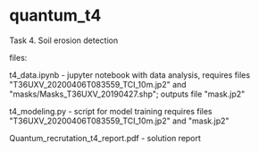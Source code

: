 # quantum_t4

Task 4. Soil erosion detection

files:

t4_data.ipynb     - jupyter notebook with data analysis, 
requires files "T36UXV_20200406T083559_TCI_10m.jp2" and "masks/Masks_T36UXV_20190427.shp";
outputs file "mask.jp2"
        
        
t4_modeling.py    - script for model training
requires files "T36UXV_20200406T083559_TCI_10m.jp2" and "mask.jp2"
      
      
Quantum_recrutation_t4_report.pdf   - solution report

